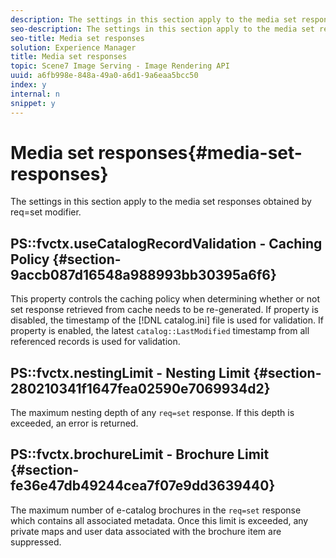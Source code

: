 ```yaml
---
description: The settings in this section apply to the media set responses obtained by req=set modifier.
seo-description: The settings in this section apply to the media set responses obtained by req=set modifier.
seo-title: Media set responses
solution: Experience Manager
title: Media set responses
topic: Scene7 Image Serving - Image Rendering API
uuid: a6fb998e-848a-49a0-a6d1-9a6eaa5bcc50
index: y
internal: n
snippet: y
---
```


# Media set responses{#media-set-responses}

The settings in this section apply to the media set responses obtained by req=set modifier.

## PS::fvctx.useCatalogRecordValidation - Caching Policy {#section-9accb087d16548a988993bb30395a6f6}

This property controls the caching policy when determining whether or not set response retrieved from cache needs to be re-generated. If property is disabled, the timestamp of the [!DNL catalog.ini] file is used for validation. If property is enabled, the latest `catalog::LastModified` timestamp from all referenced records is used for validation.

## PS::fvctx.nestingLimit - Nesting Limit {#section-280210341f1647fea02590e7069934d2}

The maximum nesting depth of any `req=set` response. If this depth is exceeded, an error is returned.

## PS::fvctx.brochureLimit - Brochure Limit {#section-fe36e47db49244cea7f07e9dd3639440}

The maximum number of e-catalog brochures in the `req=set` response which contains all associated metadata. Once this limit is exceeded, any private maps and user data associated with the brochure item are suppressed. 
